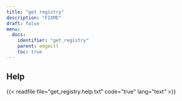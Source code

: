 ```yaml
---
title: "get registry"
description: "FIXME"
draft: false
menu:
  docs:
    identifier: "get_registry"
    parent: edgectl
    toc: true
---
```


## Help

{{< readfile file="get_registry.help.txt" code="true" lang="text" >}}

